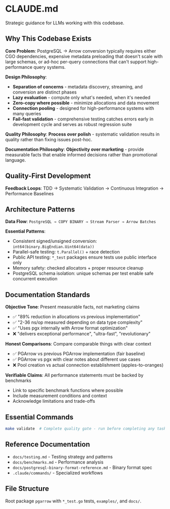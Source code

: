 # CLAUDE.md

Strategic guidance for LLMs working with this codebase.

## Why This Codebase Exists

**Core Problem**: PostgreSQL → Arrow conversion typically requires either CGO dependencies, expensive metadata preloading that doesn't scale with large schemas, or ad-hoc per-query connections that can't support high-performance query systems.

**Design Philosophy**: 
- **Separation of concerns** - metadata discovery, streaming, and conversion are distinct phases
- **Lazy evaluation** - compute only what's needed, when it's needed
- **Zero-copy where possible** - minimize allocations and data movement
- **Connection pooling** - designed for high-performance systems with many queries
- **Fail-fast validation** - comprehensive testing catches errors early in development cycle and serves as robust regression suite

**Quality Philosophy**: **Process over polish** - systematic validation results in quality rather than fixing issues post-hoc.

**Documentation Philosophy**: **Objectivity over marketing** - provide measurable facts that enable informed decisions rather than promotional language.

## Quality-First Development

**Feedback Loops**: TDD → Systematic Validation → Continuous Integration → Performance Baselines

## Architecture Patterns

**Data Flow**: `PostgreSQL → COPY BINARY → Stream Parser → Arrow Batches`

**Essential Patterns**:
- Consistent signed/unsigned conversion: `int64(binary.BigEndian.Uint64(data))`
- Parallel-safe testing: `t.Parallel()` + race detection
- Public API testing: `*_test` packages ensure tests use public interface only
- Memory safety: checked allocators + proper resource cleanup
- PostgreSQL schema isolation: unique schemas per test enable safe concurrent execution

## Documentation Standards

**Objective Tone**: Present measurable facts, not marketing claims
- ✅ "89% reduction in allocations vs previous implementation"
- ✅ "2-36 ns/op measured depending on data type complexity" 
- ✅ "Uses pgx internally with Arrow format optimization"
- ❌ "delivers exceptional performance", "ultra-fast", "revolutionary"

**Honest Comparisons**: Compare comparable things with clear context
- ✅ PGArrow vs previous PGArrow implementation (fair baseline)
- ✅ PGArrow vs pgx with clear notes about different use cases
- ❌ Pool creation vs actual connection establishment (apples-to-oranges)

**Verifiable Claims**: All performance statements must be backed by benchmarks
- Link to specific benchmark functions where possible
- Include measurement conditions and context
- Acknowledge limitations and trade-offs

## Essential Commands

```bash
make validate  # Complete quality gate - run before completing any task
```

## Reference Documentation

- `docs/testing.md` - Testing strategy and patterns
- `docs/benchmarks.md` - Performance analysis  
- `docs/postgresql-binary-format-reference.md` - Binary format spec
- `.claude/commands/` - Specialized workflows

## File Structure

Root package `pgarrow` with `*_test.go` tests, `examples/`, and `docs/`.